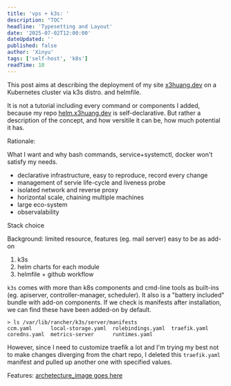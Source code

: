 ```yaml
---
title: 'vps + k3s: '
description: "TOC"
headline: 'Typesetting and Layout'
date: '2025-07-02T12:00:00'
dateUpdated: ''
published: false
author: 'Xinyu'
tags: ['self-host', 'k8s']
readTime: 10
---
```


This post aims at describing the deployment of my site [x3huang.dev](x3huang.dev) on a Kubernetes cluster via k3s distro. and helmfile.

It is not a tutorial including every command or components I added, because my repo [helm.x3huang.dev](https://github.com/XyLearningProgramming/helm.x3huang.dev) is self-declarative. But rather a description of the concept, and how versitile it can be, how much potential it has.

Rationale:

What I want and why bash commands, service+systemctl, docker won't satisfy my needs.

- declarative infrastructure, easy to reproduce, record every change
- management of servie life-cycle and liveness probe
- isolated network and reverse proxy
- horizontal scale, chaining multiple machines
- large eco-system
- observalability

Stack choice

Background: limited resource, features (eg. mail server) easy to be as add-on

1. k3s
2. helm charts for each module
3. helmfile + github workflow
  

`k3s` comes with more than k8s components and cmd-line tools as built-ins (eg. apiserver, controller-manager, scheduler). It also is a "battery included" bundle with add-on components. If we check is manifests after installation, we can find these have been added-on by default. 

```
> ls /var/lib/rancher/k3s/server/manifests
ccm.yaml      local-storage.yaml  rolebindings.yaml  traefik.yaml
coredns.yaml  metrics-server      runtimes.yaml
```

However, since I need to customize traefik a lot and I'm trying my best not to make changes diverging from the chart repo, I deleted this `traefik.yaml` manifest and pulled up another one with specified values.

Features:
[archetecture_image goes here]()

